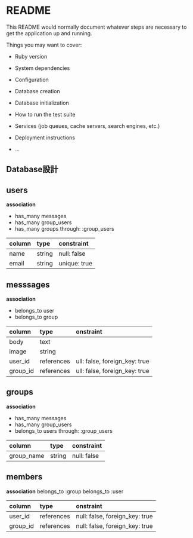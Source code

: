 # README

This README would normally document whatever steps are necessary to get the
application up and running.

Things you may want to cover:

* Ruby version

* System dependencies

* Configuration

* Database creation

* Database initialization

* How to run the test suite

* Services (job queues, cache servers, search engines, etc.)

* Deployment instructions

* ...
## Database設計

## users
**association**
- has_many messages
- has_many group_users
- has_many groups through: :group_users

|column               |type   |constraint  |
|:--------------------|:------|:-----------|
|name                 |string |null: false |
|email                |string |unique: true|



## messsages
**association**
- belongs_to user
- belongs_to group

|column   |type      |onstraint                     |
|:--------|:------   |:-----------------------------|
|body     |text      |
|image    |string    |
|user_id  |references|ull: false, foreign_key: true|
|group_id |references|ull: false, foreign_key: true|



## groups
**association**
- has_many messages
- has_many group_users
- belongs_to users through: :group_users

|column    |type      |constraint |
|:---------|:---------|:----------|
|group_name|string    |null: false|


## members
**association**
belongs_to :group
belongs_to :user

|column  |type      |onstraint                     |
|:-------|:---------|:-----------------------------|
|user_id |references|null: false, foreign_key: true|
|group_id|references|null: false, foreign_key: true|

